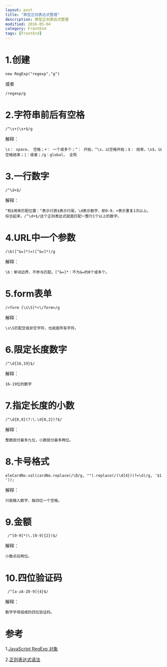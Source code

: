 ```yaml
---
layout: post
title: "典型正则表达式整理"
description: 典型正则表达式整理
modified: 2016-05-04
category: FrontEnd
tags: [FrontEnd]
---
```


# 1.创建

	new RegExp("regexp","g")

或者

	/regexp/g

# 2.字符串前后有空格

	/^\s+|\s+$/g

解释：

	\s： space， 空格；+： 一个或多个；^： 开始，^\s，以空格开始；$： 结束，\s$，以空格结束；|：或者；/g：global， 全局

# 3.一行数字

	/^\d+$/

解释：

	^和$用来匹配位置：^表示行首$表示行尾，\d表示数字，即0-9，+表示重复1次以上。
	综合起来，/^\d+$/这个正则表达式就是匹配一整行1个以上的数字。

# 4.URL中一个参数

	/\b([^&=]*)=([^&=]*)/g

解释：

	\b：单词边界，不参与匹配。[^&=]*：不为&=的0个或多个。

# 5.form表单

	/<form [\s\S]*<\/form>/g

解释：

	\s\S匹配空或非空字符，也就是所有字符。

# 6.限定长度数字

	/^\d{16,19}$/

解释：

	16-19位的数字

# 7.指定长度的小数

	/^\d{0,9}(?:\.\d{0,2})?$/

解释：

	整数部分最多九位，小数部分最多两位。

# 8.卡号格式

	eleCardNo.val(cardNo.replace(/\D/g, "").replace(/(\d{4})(?=\d)/g, '$1 '));

解释：

	只能输入数字，每四位一个空格。

# 9.金额

	 /^[0-9]*(\.[0-9]{2})$/

解释：

	小数点后两位。

# 10.四位验证码

	 /^[a-zA-Z0-9]{4}$/

解释：

	数字字母组成的四位验证码。

# 参考

1.[JavaScript RegExp 对象](http://www.w3school.com.cn/jsref/jsref_obj_regexp.asp)

2.[正则表达式语法](http://www.runoob.com/regexp/regexp-syntax.html)




	